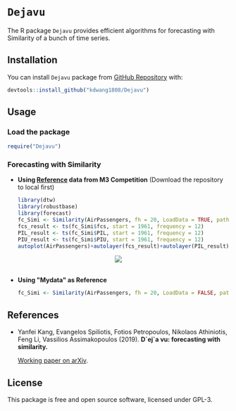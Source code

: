 `Dejavu`
========

The R package ``Dejavu`` provides  efficient algorithms for forecasting with Similarity of a bunch of time series.

Installation
------------

You can install  `Dejavu` package from [GitHub Repository](https://github.com/kdwang1808/Dejavu) with:

``` r
devtools::install_github("kdwang1808/Dejavu")
```

Usage
-----

### Load the package

``` r
require("Dejavu")
```

### Forecasting with Similarity

* **Using [Reference](https://github.com/kdwang1808/Reference) data from M3 Competition** (Download the repository to local first)

  ```R
  library(dtw)
  library(robustbase)
  library(forecast)
  fc_Simi <- Similarity(AirPassengers, fh = 20, LoadData = TRUE, path = NULL)
  fcs_result <- ts(fc_Simi$fcs, start = 1961, frequency = 12)
  PIL_result <- ts(fc_Simi$PIL, start = 1961, frequency = 12)
  PIU_result <- ts(fc_Simi$PIU, start = 1961, frequency = 12)
  autoplot(AirPassengers)+autolayer(fcs_result)+autolayer(PIL_result)+autolayer(PIU_result)
  ```

<div align="center">
  <img src="https://github.com/kdwang1808/Dejavu/blob/master/Forecast_result.png"><br><br>
</div>

* **Using "Mydata" as Reference**

  ```R
  fc_Simi <- Similarity(AirPassengers, fh = 20, LoadData = FALSE, path = "Mydata")
  ```

  


References
----------

- Yanfei Kang, Evangelos Spiliotis, Fotios Petropoulos, Nikolaos Athiniotis, Feng Li, Vassilios
  Assimakopoulos (2019). **D´ej\`a vu: forecasting with similarity.** 

  [Working paper on arXiv](https://arxiv.org/abs/1909.00221).


License
-------
This package is free and open source software, licensed under GPL-3.
